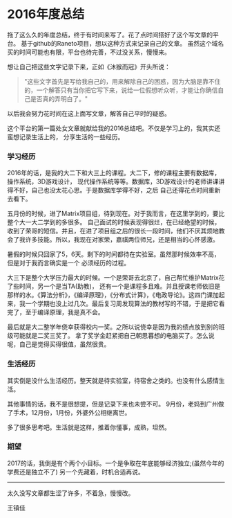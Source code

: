 ---
---
# 2016年度总结
拖了这么久的年度总结，终于有时间来写了。花了点时间搭好了这个写文章的平台。
基于github的Raneto项目，想以这种方式来记录自己的文章。
虽然这个域名买的时间可能也有限，平台也待完善，不过没关系，慢慢来。

想让自己把这些文字记录下来，正如《沐猴而冠》开头所说：

>"这些文字首先是写给我自己的，用来解除自己的困惑，因为大脑是靠不住的，一个解答只有当你把它写下来，说给一位假想听众听，才能让你确信自己是否真的弄明白了。"

以后我会努力花时间在这上面写文章，解答自己平时的疑惑。

这个平台的第一篇处女文章就献给我的2016总结吧。不仅是学习上的，我其实还蛮想记录生活上的，
分享生活的一些经历。

### 学习经历
2016年的话，是我的大二下和大三上的课程。大二下，修的课程主要有数据库，操作系统，3D游戏设计，
现代操作系统等等。数据库，3D游戏设计的老师讲课讲得不好，自己也没太花心思。于是数据库学得不好，之后
自己还得花点时间重新去看下。

五月份的时候，进了Matrix项目组，待到现在。对于我而言，在这里学到的，要比整个大一大二学到的多很多。
自己面试的时候表现得很烂，在已经绝望的时候，收到了荣哥的短信。并且，在进了项目组之后的很长一段时间，他们不厌其烦地教会了我许多技能。所以，我现在对家荣，嘉祺两位师兄，还是相当的心怀感激。

暑假的时候只回家了5，6天。剩下的时间都待在实验室。虽然那时候效率不高，但是对于我而言确实是一个
必须经历的过程。

大三下是整个大学压力最大的时候。一个是荣哥去北京了，自己帮忙维护Matrix花了些时间，另一个是当TA(助教)，
还有一个是课程多且难。并且授课老师依旧是那样的水。《算法分析》，《编译原理》，《分布式计算》，《电政导论》。这四门课加起来，我一个学期也没上过几次。最后复习周发现算法的教材写的不错，于是把它看完了，至于编译原理，我是真不会。

最后就是大二整学年侥幸获得校内一奖。之所以说侥幸是因为我的绩点放到别的班级可能就是二奖三奖了。
拿了奖学金赶紧把自己朝思暮想的电脑买了。怎么说呢，自己是觉得买得很值，虽然很贵。

### 生活经历
其实倒是没什么生活经历。整天就是待实验室，待宿舍之类的。也没有什么感情生活。

其他事情的话，我不是很想提，但是记录下来也未尝不可。
9月份，老妈到广州做了手术，12月份，1月份，外婆外公相继离世。

多了很多思考吧。生活就是这样，推着你懂事，成熟，坦然。

### 期望
2017的话，我倒是有个两个小目标。一个是争取在年底能够经济独立;(虽然今年的学费还是独立不了)
另一个先藏着，时机合适再说。

--------------
太久没写文章都生涩了许多，不着急，慢慢改。




王镇佳
